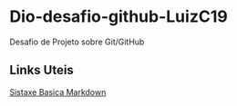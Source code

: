 # Dio-desafio-github-LuizC19
Desafio de Projeto sobre Git/GitHub

## Links Uteis
[Sistaxe Basica Markdown](https://www.markdownguide.org/basic-syntax/)
